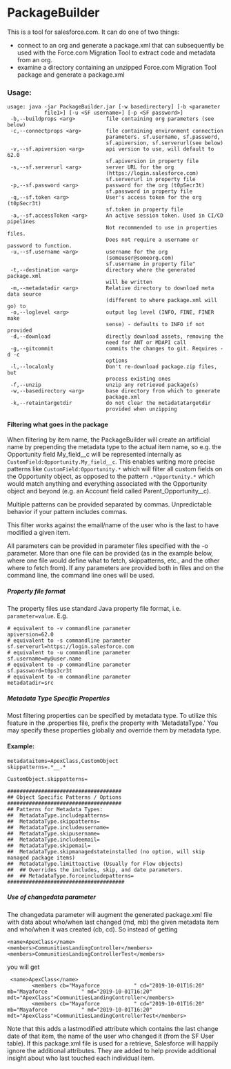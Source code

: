 
# PackageBuilder

This is a tool for salesforce.com. It can do one of two things:
* connect to an org and generate a package.xml that can subsequently be used with the Force.com Migration Tool to extract code and metadata from an org.
* examine a directory containing an unzipped Force.com Migration Tool package and generate a package.xml 


### Usage:
``` 
usage: java -jar PackageBuilder.jar [-w basedirectory] [-b <parameter
            file1>] [-u <SF username>] [-p <SF password>]
 -b,--buildprops <arg>          file containing org parameters (see below)
 -c,--connectprops <arg>        file containing environment connection
                                parameters. sf.username, sf.password,
                                sf.apiversion, sf.serverurl(see below)
 -v,--sf.apiversion <arg>       api version to use, will default to 62.0
                                sf.apiversion in property file
 -s,--sf.serverurl <arg>        server URL for the org
                                (https://login.salesforce.com)
                                sf.serverurl in property file
 -p,--sf.password <arg>         password for the org (t0pSecr3t)
                                sf.password in property file
 -q,--sf.token <arg>            User's access token for the org (t0pSecr3t)
                                sf.token in property file
 -a,--sf.accessToken <arg>      An active session token. Used in CI/CD pipelines
                                Not recommended to use in properties files. 
                                Does not require a username or password to function. 
 -u,--sf.username <arg>         username for the org
                                (someuser@someorg.com)
                                sf.username in property file"
 -t,--destination <arg>         directory where the generated package.xml
                                will be written
 -m,--metadatadir <arg>         Relative directory to download meta data source
                                (different to where package.xml will go) to
 -o,--loglevel <arg>            output log level (INFO, FINE, FINER make
                                sense) - defaults to INFO if not provided
 -d,--download                  directly download assets, removing the
                                need for ANT or MDAPI call
 -g,--gitcommit                 commits the changes to git. Requires -d -c
                                options
 -l,--localonly                 Don't re-download package.zip files, but
                                process existing ones
 -f,--unzip                     unzip any retrieved package(s)
 -w,--basedirectory <arg>       base directory from which to generate
                                package.xml
 -k,--retaintargetdir           do not clear the metadatatargetdir
                                provided when unzipping
```
#### Filtering what goes in the package



When filtering by item name, the PackageBuilder will create an artificial name by prepending the metadata type to the actual item name, so e.g. the Opportunity field My_field__c will be represented internally as `CustomField:Opportunity.My_field__c`. This enables writing more precise patterns like `CustomField:Opportunity.*` which will filter all custom fields on the Opportunity object, as opposed to the pattern `.*Opportunity.*` which would match anything and everything associated with the Opportunity object and beyond (e.g. an Account field called Parent_Opportunity__c).

Multiple patterns can be provided separated by commas. Unpredictable behavior if your pattern includes commas.


This filter works against the email/name of the user who is the last to have modified a given item.



All parameters can be provided in parameter files specified with the -o parameter. More than one file can be provided (as in the example below, where one file would define what to fetch, skippatterns, etc., and the other where to fetch from). If any parameters are provided both in files and on the command line, the command line ones will be used. 

##### Property file format
The property files use standard Java property file format, i.e. `parameter=value`. E.g.

```property
# equivalent to -v commandline parameter
apiversion=62.0
# equivalent to -s commandline parameter
sf.serverurl=https://login.salesforce.com
# equivalent to -u commandline parameter
sf.username=my@user.name
# equivalent to -p commandline parameter
sf.password=t0ps3cr3t
# equivalent to -m commandline parameter
metadatadir=src
```

##### Metadata Type Specific Properties
Most filtering properties can be specified by metadata type. To utilize this feature in the .properties file, prefix the property with 'MetadataType.' You may specify these properties globally and override them by metadata type. 


#### Example: 
```
metadataitems=ApexClass,CustomObject
skippatterns=.*__.*

CustomObject.skippatterns=

#####################################
## Object Specific Patterns / Options
#####################################
## Patterns for Metadata Types:
##  MetadataType.includepatterns=
##  MetadataType.skippatterns=
##  MetadataType.includeusername=
##  MetadataType.skipusername=
##  MetadataType.includeemail=
##  MetadataType.skipemail=
##  MetadataType.skipmanagedstateinstalled (no option, will skip managed package items)
##  MetadataType.limittoactive (Usually for Flow objects)
##  ## Overrides the includes, skip, and date parameters. 
##  ## MetadataType.forceincludepatterns=
######################################
```




##### Use of changedata parameter
The changedata parameter will augment the generated package.xml file with data about who/when last changed (md, mb) the given metadata item and who/when it was created (cb, cd). So instead of getting 
```
<name>ApexClass</name>
<members>CommunitiesLandingController</members>
<members>CommunitiesLandingControllerTest</members>
```
you will get
```
 <name>ApexClass</name>
        <members cb="Mayaforce           " cd="2019-10-01T16:20" mb="Mayaforce           " md="2019-10-01T16:20" mdt="ApexClass">CommunitiesLandingController</members>
        <members cb="Mayaforce           " cd="2019-10-01T16:20" mb="Mayaforce           " md="2019-10-01T16:20" mdt="ApexClass">CommunitiesLandingControllerTest</members>
```
Note that this adds a lastmodified attribute which contains the last change date of that item, the name of the user who changed it (from the SF User table).
If this package.xml file is used for a retrieve, Salesforce will happily ignore the additional attributes. They are added to help provide additional insight about who last touched each individual item.
